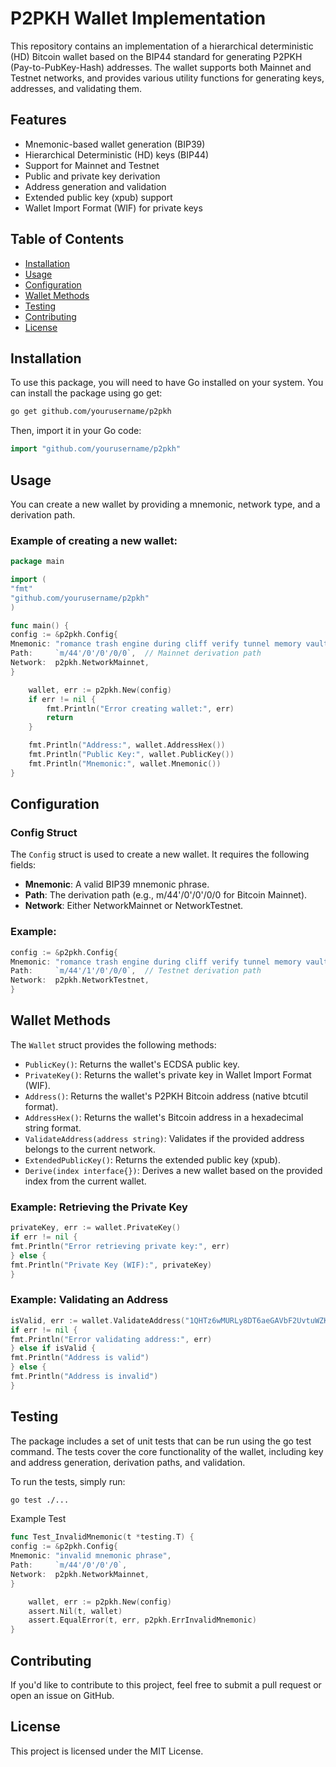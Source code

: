 # P2PKH Wallet Implementation
This repository contains an implementation of a hierarchical deterministic (HD) Bitcoin wallet based on the BIP44 standard for generating P2PKH (Pay-to-PubKey-Hash) addresses. The wallet supports both Mainnet and Testnet networks, and provides various utility functions for generating keys, addresses, and validating them.

## Features
- Mnemonic-based wallet generation (BIP39)
- Hierarchical Deterministic (HD) keys (BIP44)
- Support for Mainnet and Testnet
- Public and private key derivation
- Address generation and validation
- Extended public key (xpub) support
- Wallet Import Format (WIF) for private keys

## Table of Contents
- [Installation](#installation)
- [Usage](#usage)
- [Configuration](#configuration)
- [Wallet Methods](#wallet-methods)
- [Testing](#testing)
- [Contributing](#contributing)
- [License](#license)

## Installation

To use this package, you will need to have Go installed on your system. You can install the package using go get:

```bash
go get github.com/yourusername/p2pkh
```

Then, import it in your Go code:

```go
import "github.com/yourusername/p2pkh"
```

## Usage

You can create a new wallet by providing a mnemonic, network type, and a derivation path.

### Example of creating a new wallet:

```go
package main

import (
"fmt"
"github.com/yourusername/p2pkh"
)

func main() {
config := &p2pkh.Config{
Mnemonic: "romance trash engine during cliff verify tunnel memory vault chief fluid fox",
Path:     `m/44'/0'/0'/0/0`,  // Mainnet derivation path
Network:  p2pkh.NetworkMainnet,
}

    wallet, err := p2pkh.New(config)
    if err != nil {
        fmt.Println("Error creating wallet:", err)
        return
    }

    fmt.Println("Address:", wallet.AddressHex())
    fmt.Println("Public Key:", wallet.PublicKey())
    fmt.Println("Mnemonic:", wallet.Mnemonic())
}
```

## Configuration

### Config Struct

The `Config` struct is used to create a new wallet. It requires the following fields:

- **Mnemonic**: A valid BIP39 mnemonic phrase.
- **Path**: The derivation path (e.g., m/44'/0'/0'/0/0 for Bitcoin Mainnet).
- **Network**: Either NetworkMainnet or NetworkTestnet.

### Example:

```go
config := &p2pkh.Config{
Mnemonic: "romance trash engine during cliff verify tunnel memory vault chief fluid fox",
Path:     `m/44'/1'/0'/0/0`,  // Testnet derivation path
Network:  p2pkh.NetworkTestnet,
}
```

## Wallet Methods

The `Wallet` struct provides the following methods:

- `PublicKey()`: Returns the wallet's ECDSA public key.
- `PrivateKey()`: Returns the wallet's private key in Wallet Import Format (WIF).
- `Address()`: Returns the wallet's P2PKH Bitcoin address (native btcutil format).
- `AddressHex()`: Returns the wallet's Bitcoin address in a hexadecimal string format.
- `ValidateAddress(address string)`: Validates if the provided address belongs to the current network.
- `ExtendedPublicKey()`: Returns the extended public key (xpub).
- `Derive(index interface{})`: Derives a new wallet based on the provided index from the current wallet.

### Example: Retrieving the Private Key

```go
privateKey, err := wallet.PrivateKey()
if err != nil {
fmt.Println("Error retrieving private key:", err)
} else {
fmt.Println("Private Key (WIF):", privateKey)
}
```

### Example: Validating an Address

```go
isValid, err := wallet.ValidateAddress("1QHTz6wMURLy8DT6aeGAVbF2UvtuWZKozr")
if err != nil {
fmt.Println("Error validating address:", err)
} else if isValid {
fmt.Println("Address is valid")
} else {
fmt.Println("Address is invalid")
}
```

## Testing

The package includes a set of unit tests that can be run using the go test command. The tests cover the core functionality of the wallet, including key and address generation, derivation paths, and validation.

To run the tests, simply run:

```bash
go test ./...
```

Example Test

```go
func Test_InvalidMnemonic(t *testing.T) {
config := &p2pkh.Config{
Mnemonic: "invalid mnemonic phrase",
Path:     `m/44'/0'/0'/0`,
Network:  p2pkh.NetworkMainnet,
}

    wallet, err := p2pkh.New(config)
    assert.Nil(t, wallet)
    assert.EqualError(t, err, p2pkh.ErrInvalidMnemonic)
}
```

## Contributing

If you'd like to contribute to this project, feel free to submit a pull request or open an issue on GitHub.

## License

This project is licensed under the MIT License.